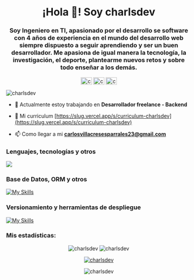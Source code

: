 <p align="center" width="300">
   <h1 align="center">¡Hola 👋! Soy charlsdev</h2>

   <h3 align="center">Soy Ingeniero en TI, apasionado por el desarrollo se software con 4 años de experiencia en el mundo del desarrollo web siempre dispuesto a seguir aprendiendo y ser un buen desarrollador. Me apasiona de igual manera la tecnología, la investigación, el deporte, plantearme nuevos retos y sobre todo enseñar a los demás.</h5>

   <p align="center">
      <a href="https://twitter.com/carlosvillacre" target="blank"><img align="center" src="https://raw.githubusercontent.com/rahuldkjain/github-profile-readme-generator/master/src/images/icons/Social/twitter.svg" alt="carlosvillacre" height="20" width="30" /></a>
      <a href="https://linkedin.com/in/carlos-villacreses-parrales-10b293235/" target="blank"><img align="center" src="https://raw.githubusercontent.com/rahuldkjain/github-profile-readme-generator/master/src/images/icons/Social/linked-in-alt.svg" alt="carlos-villacreses-parrales-10b293235/" height="20" width="30" /></a>
      <a href="https://instagram.com/charlsdev15" target="blank"><img align="center" src="https://raw.githubusercontent.com/rahuldkjain/github-profile-readme-generator/master/src/images/icons/Social/instagram.svg" alt="charlsdev15" height="20" width="30" /></a>
   </p>
</p>

<p align="left"> <img src="https://komarev.com/ghpvc/?username=charlsdev&label=Profile%20views&color=0e75b6&style=flat" alt="charlsdev" /> </p>

- 🔭 Actualmente estoy trabajando en **Desarrollador freelance - Backend**

- 📝 Mi curriculum [https://slug.vercel.app/s/curriculum-charlsdev](https://slug.vercel.app/s/curriculum-charlsdev)

- 📫 Como llegar a mi **carlosvillacresesparrales23@gmail.com**

<h3 align="left">Lenguajes, tecnologías y otros</h3>

<p align="left">
   <img src="https://skillicons.dev/icons?i=html,css,js,nodejs,express,vite,react,svelte,nextjs,ts,redux,c,cs,cpp,astro,php,laravel,jquery,java,d3,deno,jest,py,bootstrap,md,regex" />
</p>
   
<h3 align="left">Base de Datos, ORM y otros</h3>

[![My Skills](https://skillicons.dev/icons?i=mongodb,mysql,sqlite,redis,postgres,firebase,supabase,prisma,graphql,apollo)](https://skillicons.dev)

<h3 align="left">Versionamiento y herramientas de despliegue</h3>

[![My Skills](https://skillicons.dev/icons?i=git,github,postman,vscode,docker,githubactions,figma,linux,nginx,bash,grafana,prometheus,visualstudio)](https://skillicons.dev)


<h3 align="left">Mis estadísticas:</h3>
<p align="center">
<img src="https://github-readme-stats.vercel.app/api?username=charlsdev&theme=ayu-mirage&show_icons=true&locale=en" alt="charlsdev" />

<img src="https://github-readme-streak-stats.herokuapp.com/?user=charlsdev&theme=ayu-mirage" alt="charlsdev" />
</p>

<p align="center"> <a href="https://github.com/ryo-ma/github-profile-trophy"><img src="https://github-profile-trophy.vercel.app/?username=charlsdev&theme=onedark&column=-1" alt="charlsdev" /></a> </p>

<p align="center">
   <img src="https://github-readme-stats.vercel.app/api/top-langs?username=charlsdev&theme=ayu-mirage&show_icons=true&locale=en&layout=compact&langs_count=10" alt="charlsdev" />
</p>
